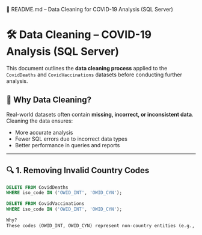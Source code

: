 📌 README.md – Data Cleaning for COVID-19 Analysis (SQL Server)
# 🛠️ Data Cleaning – COVID-19 Analysis (SQL Server)

This document outlines the **data cleaning process** applied to the `CovidDeaths` and `CovidVaccinations` datasets before conducting further analysis.

## 📝 **Why Data Cleaning?**
Real-world datasets often contain **missing, incorrect, or inconsistent data**. Cleaning the data ensures:
- More accurate analysis
- Fewer SQL errors due to incorrect data types
- Better performance in queries and reports

---

## 🔍 **1. Removing Invalid Country Codes**
```sql
DELETE FROM CovidDeaths
WHERE iso_code IN ('OWID_INT', 'OWID_CYN');

DELETE FROM CovidVaccinations
WHERE iso_code IN ('OWID_INT', 'OWID_CYN');

Why?
These codes (OWID_INT, OWID_CYN) represent non-country entities (e.g., international reports) and should be removed for country-level analysis.

